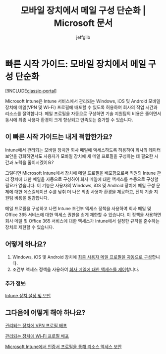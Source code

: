 ﻿---
title: "모바일 장치에서 메일 구성 단순화 | Microsoft 문서"
description: 
keywords: 
author: jeffgilb
ms.author: jeffgilb
manager: angrobe
ms.date: 12/22/2016
ms.topic: get-started-article
ms.prod: 
ms.service: microsoft-intune
ms.technology: 
ms.assetid: 1696c715-1e9a-401e-a530-77904fd189ad
ms.reviewer: pchacon
ms.suite: ems
ms.custom: intune-classic
translationtype: Human Translation
ms.sourcegitcommit: f268cf29461447306d0f5c3ca06d541d9a03a49d
ms.openlocfilehash: bf25dd15aa9074692017d94bb94285b4c8e77ca8


---

# <a name="quick-start-guide-simplify-email-configuration-on-mobile-devices"></a>빠른 시작 가이드: 모바일 장치에서 메일 구성 단순화

[!INCLUDE[classic-portal](../includes/classic-portal.md)]

Microsoft Intune은 Intune 서비스에서 관리되는 Windows, iOS 및 Android 모바일 장치에 메일(VPN 및 Wi-Fi) 프로필에 배포할 수 있도록 허용하여 회사의 작업 시간과 리소스를 절약합니다. 메일 프로필을 자동으로 구성하면 기술 지원팀의 비용은 줄이면서 동시에 최종 사용자 환경이 크게 향상되고 만족도는 증가할 수 있습니다.

## <a name="is-this-quick-start-guide-right-for-me"></a>이 빠른 시작 가이드는 내게 적합한가요?
Intune에서 관리되는 모바일 장치만 회사 메일에 액세스하도록 허용하여 회사의 데이터 보안을 강화하면서도 사용자가 모바일 장치에 새 메일 프로필을 구성하는 데 필요한 시간과 노력을 줄이시겠어요?

그렇다면 Microsoft Intune에서 장치에 메일 프로필을 배포함으로써 직원의 Intune 관리 장치에 대한 메일을 자동으로 구성하여 회사 메일에 대한 액세스를 수동으로 구성할 필요가 없습니다. 이 기능은 사용자의 Windows, iOS 및 Android 장치에 메일 구성 문제에 대한 에스컬레이션 수를 낮춰 더 나은 최종 사용자 환경을 제공하고, 전체 기술 지원팀 비용을 절감합니다.

메일 프로필을 구성하고 나면 Intune 조건부 액세스 정책을 사용하여 회사 메일 및 Office 365 서비스에 대한 액세스 권한을 쉽게 제한할 수 있습니다. 이 정책을 사용하면 회사 메일 및 Office 365 서비스에 대한 액세스가 Intune에서 설정한 규칙을 준수하는 장치로 제한할 수 있습니다.

## <a name="how-do-i-do-it"></a>어떻게 하나요?
1.    Windows, iOS 및 Android 장치에 [최종 사용자 메일 프로필을 자동으로 구성](/intune/deploy-use/configure-access-to-corporate-email-using-email-profiles-with-microsoft-intune)합니다.
2.    조건부 액세스 정책을 사용하여 [회사 메일에 대한 액세스를 제어](/intune/deploy-use/restrict-access-to-email-and-o365-services-with-microsoft-intune)합니다.


### <a name="additional-information"></a>추가 정보:
[Intune 장치 설정 및 보안](/intune/deploy-use/manage-settings-and-features-on-your-devices-with-microsoft-intune-policies)

## <a name="what-should-i-do-next"></a>그다음에 어떻게 해야 하나요?
[관리되는 장치에 VPN 프로필 배포](/intune/deploy-use/vpn-connections-in-microsoft-intune)

[관리되는 장치에 Wi-Fi 프로필 배포](/intune/deploy-use/wi-fi-connections-in-microsoft-intune)

[Microsoft Intune에서 인증서 프로필을 통해 리소스 액세스 보안](/intune/deploy-use/secure-resource-access-with-certificate-profiles)



<!--HONumber=Dec16_HO3-->


